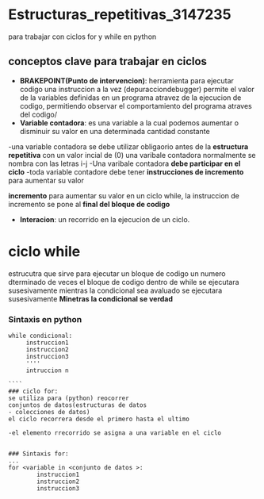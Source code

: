 # Estructuras_repetitivas_3147235
para trabajar con ciclos for y while en python

## conceptos clave para trabajar en ciclos
* **BRAKEPOINT(Punto de intervencion)**: herramienta para ejecutar codigo
una instruccion a la vez (depuracciondebugger)
permite el valor de la variables definidas en un programa 
atravez de la ejecucion de codigo, permitiendo observar el comportamiento del programa atraves del codigo/ 
* **Variable contadora**: es una variable a la cual podemos aumentar o disminuir su valor en una determinada cantidad constante

-una variable contadora se debe utilizar obligaorio antes de la **estructura repetitiva** con un valor incial de (0)
una varibale contadora normalmente se nombra con las letras i-j 
-Una varibale contadora **debe participar en el ciclo**
-toda variable contadore debe tener **instrucciones de incremento**
para aumentar su valor

**incremento**
para aumentar su valor
en un ciclo while, la instruccion de incremento se pone al
**final del bloque de codigo**

+ **Interacion**:
un recorrido en la ejecucion de un ciclo. 



# ciclo while 
estrucutra que sirve para ejecutar un bloque de codigo un numero dterminado de veces
el bloque de codigo dentro de while se ejecutara susesivamente mientras la condicional sea avaluado
se ejecutara susesivamente **Minetras la condicional se verdad**

### Sintaxis en python 
`````
while condicional:
     instruccion1
     instruccion2
     instruccion3
     ''''
     intruccion n
    
````
### ciclo for:
se utiliza para (python) reocorrer
conjuntos de datos(estructuras de datos
- colecciones de datos)
el ciclo recorrera desde el primero hasta el ultimo 

-el elemento rrecorrido se asigna a una variable en el ciclo


### Sintaxis for:
...
for <variable in <conjunto de datos >:
        instruccion1
        instruccion2
        instruccion3


